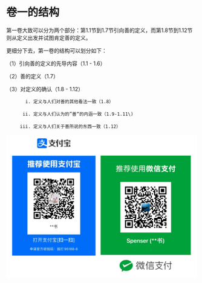 # 卷一的结构

第一卷大致可以分为两个部分：第1.1节到1.7节引向善的定义，而第1.8节到1.12节则从定义出发并试图肯定善的定义。

更细分下去，第一卷的结构可以划分如下：

（1）引向善的定义的先导内容（1.1 - 1.6）

（2）善的定义（1.7）

（3）对定义的确认（1.8 - 1.12）

```text
       i. 定义与人们对善的其他看法一致（1.8）

      ii. 定义与人们认为的”善“的内涵一致（1.9-1.11\)

     iii. 定义与人们关于善所说的东西一致（1.12）
```

![](../.gitbook/assets/qr.png)


